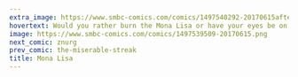 ```yaml
---
extra_image: https://www.smbc-comics.com/comics/1497540292-20170615after (1).png
hovertext: Would you rather burn the Mona Lisa or have your eyes be on your BUTT forever.
image: https://www.smbc-comics.com/comics/1497539509-20170615.png
next_comic: znurg
prev_comic: the-miserable-streak
title: Mona Lisa
---
```


